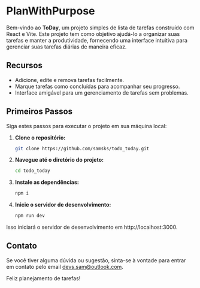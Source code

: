 # PlanWithPurpose

Bem-vindo ao **ToDay**, um projeto simples de lista de tarefas construído com React e Vite. Este projeto tem como objetivo ajudá-lo a organizar suas tarefas e manter a produtividade, fornecendo uma interface intuitiva para gerenciar suas tarefas diárias de maneira eficaz.

## Recursos

- Adicione, edite e remova tarefas facilmente.
- Marque tarefas como concluídas para acompanhar seu progresso.
- Interface amigável para um gerenciamento de tarefas sem problemas.

## Primeiros Passos

Siga estes passos para executar o projeto em sua máquina local:

1. **Clone o repositório:**

   ```bash
   git clone https://github.com/samsks/todo_today.git

2. **Navegue até o diretório do projeto:**

   ```bash
   cd todo_today

3. **Instale as dependências:**

   ```bash
   npm i

4. **Inicie o servidor de desenvolvimento:**

   ```bash
   npm run dev

Isso iniciará o servidor de desenvolvimento em http://localhost:3000.

## Contato
Se você tiver alguma dúvida ou sugestão, sinta-se à vontade para entrar em contato pelo email devs.sam@outlook.com.

Feliz planejamento de tarefas!
